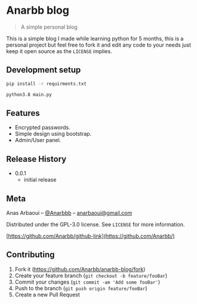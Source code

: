 # Anarbb blog
> A simple personal blog


This is a simple blog I made while learning python for 5 months, this is a personal project
but feel free to fork it and edit any code to your needs just keep it open source as the ``LICENSE`` implies.


## Development setup

```sh
pip install -r requirments.txt
```
```sh
python3.8 main.py
```
## Features

* Encrypted passwords.
* Simple design using bootstrap.
* Admin/User panel.

## Release History

* 0.0.1
    * initial release

## Meta

Anas Arbaoui – [@Anarbbb](https://twitter.com/Anarbbb) – anarbaoui@gmail.com

Distributed under the GPL-3.0 license. See ``LICENSE`` for more information.

[https://github.com/Anarbb/github-link](https://github.com/Anarbb/)

## Contributing

1. Fork it (<https://github.com/Anarbb/anarbb-blog/fork>)
2. Create your feature branch (`git checkout -b feature/fooBar`)
3. Commit your changes (`git commit -am 'Add some fooBar'`)
4. Push to the branch (`git push origin feature/fooBar`)
5. Create a new Pull Request

